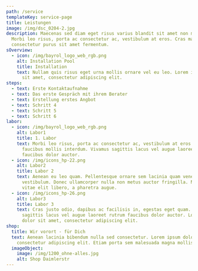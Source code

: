 ```yaml
---
path: /service
templateKey: service-page
title: Leistungen
image: /img/dsc_0204-2.jpg
description: Maecenas sed diam eget risus varius blandit sit amet non magna.
  Morbi leo risus, porta ac consectetur ac, vestibulum at eros. Cras mattis
  consectetur purus sit amet fermentum.
sOverview:
  - icon: /img/bayrol_logo_web_rgb.png
    alt: Installation Pool
    title: Installation
    text: Nullam quis risus eget urna mollis ornare vel eu leo. Lorem ipsum dolor
      sit amet, consectetur adipiscing elit.
steps:
  - text: Erste Kontaktaufnahme
  - text: Das erste Gespräch mit ihrem Berater
  - text: Erstellung erstes Angbot
  - text: Schritt 4
  - text: Schritt 5
  - text: Schritt 6
labor:
  - icon: /img/bayrol_logo_web_rgb.png
    alt: Labor1
    title: 1. Labor
    text: Morbi leo risus, porta ac consectetur ac, vestibulum at eros. Maecenas
      faucibus mollis interdum. Vivamus sagittis lacus vel augue laoreet rutrum
      faucibus dolor auctor.
  - icon: /img/icons_hp-22.png
    alt: Labor2
    title: Labor 2
    text: Aenean eu leo quam. Pellentesque ornare sem lacinia quam venenatis
      vestibulum. Donec ullamcorper nulla non metus auctor fringilla. Nulla
      vitae elit libero, a pharetra augue.
  - icon: /img/icons_hp-26.png
    alt: Labor3
    title: Labor 3
    text: Cras justo odio, dapibus ac facilisis in, egestas eget quam. Vivamus
      sagittis lacus vel augue laoreet rutrum faucibus dolor auctor. Lorem ipsum
      dolor sit amet, consectetur adipiscing elit.
shop:
  title: Wir vorort - für Dich
  text: Aenean lacinia bibendum nulla sed consectetur. Lorem ipsum dolor sit amet,
    consectetur adipiscing elit. Etiam porta sem malesuada magna mollis euismod.
  imageObject:
    image: /img/1200_ohne-alles.jpg
    alt: Shop Daimlerstr
---
```

